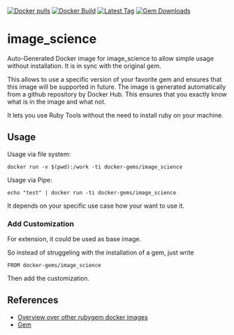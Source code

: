 [![Docker pulls](https://img.shields.io/docker/pulls/rubygem/image_science.svg)](https://hub.docker.com/r/rubygem/image_science/)
[![Docker Build](https://img.shields.io/docker/automated/rubygem/image_science.svg)](https://hub.docker.com/r/rubygem/image_science/)
[![Latest Tag](https://img.shields.io/github/tag/docker-rubygem/image_science.svg)](https://hub.docker.com/r/rubygem/image_science/)
[![Gem Downloads](https://img.shields.io/gem/dt/image_science.svg)](https://rubygems.org/gems/image_science/)
# image_science

Auto-Generated Docker image for image_science to allow simple usage without installation.
It is in sync with the original gem.

This allows to use a specific version of your favorite gem and ensures that this image will be supported in future.
The image is generated automatically from a github repository by Docker Hub.
This ensures that you exactly know what is in the image and what not.

It lets you use Ruby Tools without the need to install ruby on your machine.

## Usage

Usage via file system:

`docker run -v $(pwd):/work -ti docker-gems/image_science`

Usage via Pipe:

`echo "test" | docker run -ti docker-gems/image_science`

It depends on your specific use case how your want to use it.

### Add Customization

For extension, it could be used as base image.

So instead of struggeling with the installation of a gem, just write

`FROM docker-gems/image_science`

Then add the customization.

## References

 - [Overview over other rubygem docker images](https://github.com/thinkbot/docker-rubygem)
 - [Gem](https://rubygems.org/gems/image_science/)
